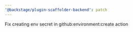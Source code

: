 ```yaml
---
'@backstage/plugin-scaffolder-backend': patch
---
```


Fix creating env secret in github:environment:create action

